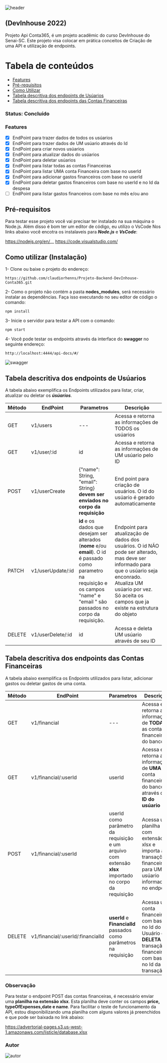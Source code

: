 ![header](https://advertorial-pages.s3.us-west-1.amazonaws.com/listicle/header.jpg)
## (DevInhouse 2022)

Projeto Api Conta365, é um projeto acadêmic do curso DevInhouse do Senai-SC.
Este projeto visa colocar em prática conceitos de Criação de uma API e utilização de endpoints.

Tabela de conteúdos
=================
   * [Features](#Status)
   * [Pré-requisitos](#tabela-de-conteudo)
   * [Como Utilizar](#instalacao)
   * [Tabela descritiva dos endpoints de Usúarios](#como-usar)
   * [ Tabela descritiva dos endpoints das Contas Financeiras](#testes)
   


### Status: Concluído

### Features

- [x] EndPoint para trazer dados de todos os usúarios
- [x] EndPoint para trazer dados de UM usúario através do Id
- [x] EndPoint para criar novos usúarios
- [x] EndPoint para atualizar dados do usúarios
- [x] EndPoint para deletar usúarios
- [x] EndPoint para listar todas as contas Financeiras
- [x] EndPoint para listar UMA conta Financeira com base no userId
- [x] EndPoint para adicionar gastos financeiros com base no userId
- [x] EndPoint para deletar gastos financeiros com base no userId e no Id da despesa
- [ ] EndPoint para listar gastos financeiros com base no mês e/ou ano

## Pré-requisitos

Para testar esse projeto você vai precisar ter instalado na sua máquina o Node.js.
Além disso é bom ter um editor de código, eu utilizo o VsCode
Nos links abaixo você encotra os instalaveis para **_Node.js_** e **_VsCode_**:


https://nodejs.org/en/__
https://code.visualstudio.com/


## Como utilizar (Instalação)

1- Clone ou baixe o projeto do endereço:
~~~~
https://github.com/claudiorhenns/Projeto-Backend-DevInhouse-Conta365.git
~~~~

2- Como o projeto não contém a pasta **nodes_modules**, será necessário instalar as dependências. Faça isso executando no seu editor de código o comando:

~~~~
npm install
~~~~

3- Inicie o servidor para testar a API com o comando:

~~~
npm start
~~~

4- Você pode testar os endpoints através da interface do **swagger** no seguinte endereço:

~~~~
http://localhost:4444/api-docs/#/
~~~~
![swagger](https://advertorial-pages.s3.us-west-1.amazonaws.com/listicle/swagger.jpg)

## Tabela descritiva dos endpoints de Usúarios

A tabela abaixo exemplifica os Endpoints utilizados para listar, criar, atualizar ou deletar os **_úsúarios_**.

| Método | EndPoint | Parametros | Descrição |
|--|--|--|--|
| GET | v1/users | --- | Acessa e retorna as informações de TODOS os usúarios |
| GET | v1/user/:id | id |Acessa e retorna as informações de UM usúario pelo ID|
| POST | v1/userCreate | {"name": String, "email": String} **devem ser enviados no corpo da requisição**|End point para criação de usuários. O id do usúario é gerado automaticamente|
|PATCH | v1/userUpdate/:id| **id** e os dados que desejam ser alterados (**nome** e/ou **email**). O id é passado como parametro na requisição e os campos "name" e "email " são passados no corpo da requisição.| Endpoint para atualização de dados dos usuários. O id NÃO pode ser alterado, mas deve ser informado para que o usúario seja enconrado. Atualiza UM usúario por vez. Só aceita os campos que ja existe na estrutura do objeto|
|DELETE| v1/userDelete/:id | id | Acessa e deleta UM usúario através de seu ID|


## Tabela descritiva dos endpoints das Contas Financeiras

A tabela abaixo exemplifica os Endpoints utilizados para listar, adicionar gastos ou deletar gastos de uma conta.

| Método | EndPoint | Parametros | Descrição |
|--|--|--|--|
| GET | v1/financial | --- | Acessa e retorna as informações de **TODAS** as contas financeiras do banco |
| GET | v1/financial/:userId | userId |Acessa e retorna as informações de **UMA** conta financeira do banco através do **ID do usúario**|
| POST | v1/financial/:userId | userId como parâmetro da requisição e um arquivo com extensão **xlsx** importado no corpo da requisição|Acessa uma planilha com extensão xlsx e importa as transações financeiras para UM usúario informado no endpoint|
|DELETE| v1/financial/:userId/:financialId | **userId** e **FinancialId** passados como parâmetros na requisição | Acessa uma conta financeira com base no Id do Usuário e **DELETA** a transação financeira com base no Id da transação|

### Observação
Para testar o endpoint POST das contas financeiras, é necessário enviar uma **planilha na extensão xlsx**. Esta planilha deve conter os campos **price, typeOfExpenses,date e name**. Para facilitar o teste de funcionamento da API, estou disponibilizando uma planilha com alguns valores já preenchidos e que pode ser baixada no link abaixo:


https://advertorial-pages.s3.us-west-1.amazonaws.com/listicle/database.xlsx

### Autor


![autor](https://advertorial-pages.s3.us-west-1.amazonaws.com/listicle/footer.jpg)


